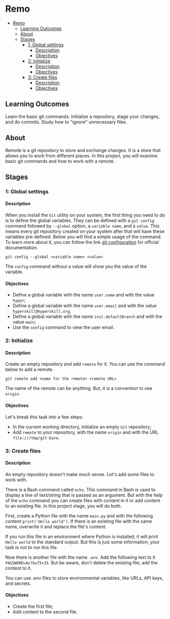# Remo

- [Remo](#remo)
  - [Learning Outcomes](#learning-outcomes)
  - [About](#about)
  - [Stages](#stages)
    - [1: Global settings](#1-global-settings)
      - [Description](#description)
      - [Objectives](#objectives)
    - [2: Initialize](#2-initialize)
      - [Description](#description-1)
      - [Objectives](#objectives-1)
    - [3: Create files](#3-create-files)
      - [Description](#description-2)
      - [Objectives](#objectives-2)

## Learning Outcomes
Learn the basic git commands. Initialize a repository, stage your changes, and do commits. Study how to "ignore" unnecessary files.

## About
Remote is a git repository to store and exchange changes. It is a store that allows you to work from different places. In this project, you will examine basic git commands and how to work with a remote.

## Stages
### 1: Global settings
#### Description
When you install the `Git` utility on your system, the first thing you need to do is to define the global variables. They can be defined with a `git config` command followed by `--global` option, a `variable name`, and a `value`. This means every git repository created on your system after that will have these variables pre-defined. Below you will find a simple usage of the command. To learn more about it, you can follow the link [git configuration][git config] for official documentation.

```console
git config --global <variable name> <value>
```

The `config` command without a value will show you the value of the variable.

#### Objectives
- Define a global variable with the name `user.name` and with the value `hyper`;
- Define a global variable with the name `user.email` and with the value `hyperskill@hyperskill.org`;
- Define a global variable with the name `init.defaultBranch` and with the value `main`;
- Use the `config` command to view the user email.

### 2: Initialize
#### Description
Create an empty repository and add `remote` for it. You can use the command below to add a remote.

```console
git remote add <name for the remote> <remote URL>
```

The name of the remote can be anything. But, it is a convention to use `origin`.

#### Objectives
Let's break this task into a few steps:
- In the current working directory, initialize an empty `Git` repository;
- Add `remote` to your repository, with the name `origin` and with the URL `file:///tmp/git-bare`.

### 3: Create files
#### Description
An empty repository doesn't make much sense. Let's add some files to work with.

There is a Bash command called `echo`. This command in Bash is used to display a line of text/string that is passed as an argument. But with the help of the `echo` command you can create files with content in it or add content to an existing file. In this project stage, you will do both.

First, create a Python file with the name `main.py` and with the following content `print('Hello world')`. If there is an existing file with the same name, overwrite it and replace the file's content.

If you run this file in an environment where Python is installed, it will print `Hello world` to the standard output. But this is just some information; your task is not to run this file.

Now there is another file with the name `.env`. Add the following text to it `PASSWORD=Ax?bu75+33`. But be aware, don't delete the existing file; add the content to it.

You can use .env files to store environmental variables, like URLs, API keys, and secrets.

#### Objectives
- Create the first file;
- Add content to the second file.

[git config]: https://git-scm.com/book/en/v2/Customizing-Git-Git-Configuration
